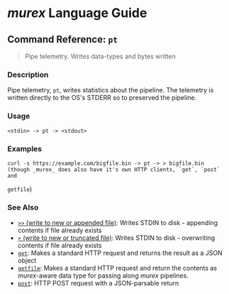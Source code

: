 # _murex_ Language Guide

## Command Reference: `pt`

> Pipe telemetry. Writes data-types and bytes written

### Description

Pipe telemetry, `pt`, writes statistics about the pipeline. The telemetry is written
directly to the OS's STDERR so to preserved the pipeline.

### Usage

    <stdin> -> pt -> <stdout>

### Examples

    curl -s https://example.com/bigfile.bin -> pt -> > bigfile.bin
    (though _murex_ does also have it's own HTTP clients, `get`, `post` and
`getfile`)

### See Also

* [`>>` (write to new or appended file)](../commands/greater-than-greater-than.md):
  Writes STDIN to disk - appending contents if file already exists
* [`>` (write to new or truncated file)](../commands/greater-than.md):
  Writes STDIN to disk - overwriting contents if file already exists    
* [`get`](../commands/get.md):
  Makes a standard HTTP request and returns the result as a JSON object
* [`getfile`](../commands/getfile.md):
  Makes a standard HTTP request and return the contents as _murex_-aware data type for passing along _murex_ pipelines.
* [`post`](../commands/post.md):
  HTTP POST request with a JSON-parsable return